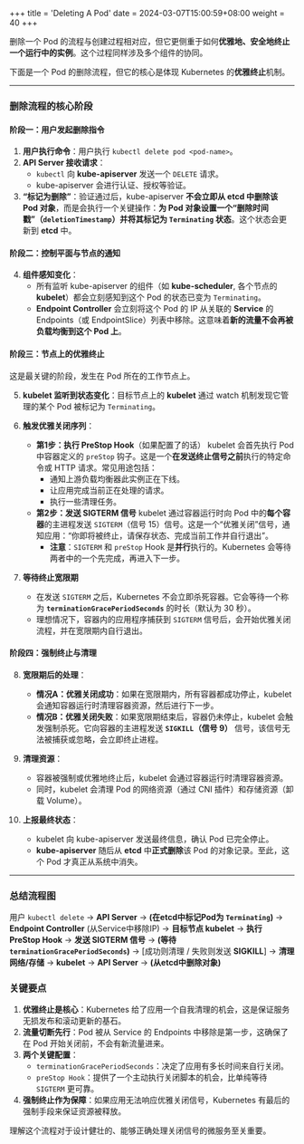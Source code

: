 +++
title = 'Deleting A Pod'
date = 2024-03-07T15:00:59+08:00
weight = 40
+++

删除一个 Pod 的流程与创建过程相对应，但它更侧重于如何**优雅地、安全地终止一个运行中的实例**。这个过程同样涉及多个组件的协同。

下面是一个 Pod 的删除流程，但它的核心是体现 Kubernetes 的**优雅终止**机制。

---

### 删除流程的核心阶段

#### 阶段一：用户发起删除指令

1.  **用户执行命令**：用户执行 `kubectl delete pod <pod-name>`。
2.  **API Server 接收请求**：
    *   `kubectl` 向 **kube-apiserver** 发送一个 `DELETE` 请求。
    *   kube-apiserver 会进行认证、授权等验证。
3.  **“标记为删除”**：验证通过后，kube-apiserver **不会立即从 etcd 中删除该 Pod 对象**，而是会执行一个关键操作：**为 Pod 对象设置一个“删除时间戳”（`deletionTimestamp`）并将其标记为 `Terminating` 状态**。这个状态会更新到 **etcd** 中。

#### 阶段二：控制平面与节点的通知

4.  **组件感知变化**：
    *   所有监听 kube-apiserver 的组件（如 **kube-scheduler**, 各个节点的 **kubelet**）都会立刻感知到这个 Pod 的状态已变为 `Terminating`。
    *   **Endpoint Controller** 会立刻将这个 Pod 的 IP 从关联的 **Service** 的 Endpoints（或 EndpointSlice）列表中移除。这意味着**新的流量不会再被负载均衡到这个 Pod 上**。

#### 阶段三：节点上的优雅终止

这是最关键的阶段，发生在 Pod 所在的工作节点上。

5.  **kubelet 监听到状态变化**：目标节点上的 **kubelet** 通过 watch 机制发现它管理的某个 Pod 被标记为 `Terminating`。
6.  **触发优雅关闭序列**：
    *   **第1步：执行 PreStop Hook**（如果配置了的话）
        kubelet 会首先执行 Pod 中容器定义的 `preStop` 钩子。这是一个**在发送终止信号之前**执行的特定命令或 HTTP 请求。常见用途包括：
        *   通知上游负载均衡器此实例正在下线。
        *   让应用完成当前正在处理的请求。
        *   执行一些清理任务。
    *   **第2步：发送 SIGTERM 信号**
        kubelet 通过容器运行时向 Pod 中的**每个容器**的主进程发送 `SIGTERM`（信号 15）信号。这是一个“优雅关闭”信号，通知应用：“你即将被终止，请保存状态、完成当前工作并自行退出”。
        *   **注意**：`SIGTERM` 和 `preStop` Hook 是**并行**执行的。Kubernetes 会等待两者中的一个先完成，再进入下一步。

7.  **等待终止宽限期**
    *   在发送 `SIGTERM` 之后，Kubernetes 不会立即杀死容器。它会等待一个称为 **`terminationGracePeriodSeconds`** 的时长（默认为 30 秒）。
    *   理想情况下，容器内的应用程序捕获到 `SIGTERM` 信号后，会开始优雅关闭流程，并在宽限期内自行退出。

#### 阶段四：强制终止与清理

8.  **宽限期后的处理**：
    *   **情况A：优雅关闭成功**：如果在宽限期内，所有容器都成功停止，kubelet 会通知容器运行时清理容器资源，然后进行下一步。
    *   **情况B：优雅关闭失败**：如果宽限期结束后，容器仍未停止，kubelet 会触发强制杀死。它向容器的主进程发送 **`SIGKILL`（信号 9）** 信号，该信号无法被捕获或忽略，会立即终止进程。

9.  **清理资源**：
    *   容器被强制或优雅地终止后，kubelet 会通过容器运行时清理容器资源。
    *   同时，kubelet 会清理 Pod 的网络资源（通过 CNI 插件）和存储资源（卸载 Volume）。

10. **上报最终状态**：
    *   kubelet 向 kube-apiserver 发送最终信息，确认 Pod 已完全停止。
    *   **kube-apiserver** 随后从 **etcd** 中**正式删除**该 Pod 的对象记录。至此，这个 Pod 才真正从系统中消失。

---

### 总结流程图

用户 `kubectl delete` -> **API Server** -> **(在etcd中标记Pod为 `Terminating`)** -> **Endpoint Controller** (从Service中移除IP) -> **目标节点 kubelet** -> **执行 PreStop Hook** -> **发送 SIGTERM 信号** -> **(等待 `terminationGracePeriodSeconds`)** -> [成功则清理 / 失败则发送 **SIGKILL**] -> **清理网络/存储** -> **kubelet** -> **API Server** -> **(从etcd中删除对象)**

### 关键要点

1.  **优雅终止是核心**：Kubernetes 给了应用一个自我清理的机会，这是保证服务无损发布和滚动更新的基石。
2.  **流量切断先行**：Pod 被从 Service 的 Endpoints 中移除是第一步，这确保了在 Pod 开始关闭前，不会有新流量进来。
3.  **两个关键配置**：
    *   `terminationGracePeriodSeconds`：决定了应用有多长时间来自行关闭。
    *   `preStop Hook`：提供了一个主动执行关闭脚本的机会，比单纯等待 `SIGTERM` 更可靠。
4.  **强制终止作为保障**：如果应用无法响应优雅关闭信号，Kubernetes 有最后的强制手段来保证资源被释放。

理解这个流程对于设计健壮的、能够正确处理关闭信号的微服务至关重要。